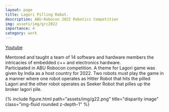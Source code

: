 ```yaml
---
layout: page
title: Lagori Pilling Robot.
description: ABU-Robocon 2022 Robotics Competition
img: assets/img/grc2022
importance: 4
category: work
---
```


<a href="https://www.youtube.com/watch?v=z_xH6zuQCZw">Youtube</a>

Mentored and taught a team of 14 software and hardware members the intricacies of embedded c++ and electronics hardware. \
Participated in ABU Robocon competition. A theme for Lagori game was given by India as a host country for 2022. Two robots must play the game in a manner where one robot operates as Hitter Robot that hits the pilled Lagori and the other robot operates as Seeker Robot that pilles up the broker lagori pile.

<div class="row">
    <div class="col-sm mt-3 mt-md-0">
        {% include figure.html path="assets/img/g22.png" title="disparity image" class="img-fluid rounded z-depth-1" %}
    </div>
</div>